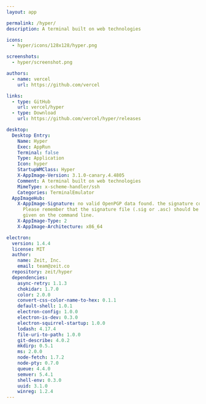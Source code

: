 ```yaml
---
layout: app

permalink: /hyper/
description: A terminal built on web technologies

icons:
  - hyper/icons/128x128/hyper.png

screenshots:
  - hyper/screenshot.png

authors:
  - name: vercel
    url: https://github.com/vercel

links:
  - type: GitHub
    url: vercel/hyper
  - type: Download
    url: https://github.com/vercel/hyper/releases

desktop:
  Desktop Entry:
    Name: Hyper
    Exec: AppRun
    Terminal: false
    Type: Application
    Icon: hyper
    StartupWMClass: Hyper
    X-AppImage-Version: 3.1.0-canary.4.4805
    Comment: A terminal built on web technologies
    MimeType: x-scheme-handler/ssh
    Categories: TerminalEmulator
  AppImageHub:
    X-AppImage-Signature: no valid OpenPGP data found. the signature could not be verified.
      Please remember that the signature file (.sig or .asc) should be the first file
      given on the command line.
    X-AppImage-Type: 2
    X-AppImage-Architecture: x86_64

electron:
  version: 1.4.4
  license: MIT
  author:
    name: Zeit, Inc.
    email: team@zeit.co
  repository: zeit/hyper
  dependencies:
    async-retry: 1.1.3
    chokidar: 1.7.0
    color: 2.0.0
    convert-css-color-name-to-hex: 0.1.1
    default-shell: 1.0.1
    electron-config: 1.0.0
    electron-is-dev: 0.3.0
    electron-squirrel-startup: 1.0.0
    lodash: 4.17.4
    file-uri-to-path: 1.0.0
    git-describe: 4.0.2
    mkdirp: 0.5.1
    ms: 2.0.0
    node-fetch: 1.7.2
    node-pty: 0.7.0
    queue: 4.4.0
    semver: 5.4.1
    shell-env: 0.3.0
    uuid: 3.1.0
    winreg: 1.2.4
---
```

